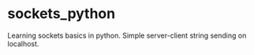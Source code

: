 # sockets_python
Learning sockets basics in python.
Simple server-client string sending on localhost.
